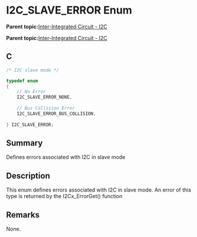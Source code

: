 # I2C\_SLAVE\_ERROR Enum

**Parent topic:**[Inter-Integrated Circuit - I2C](GUID-9FF2770C-87B8-47A2-830B-AA9EB23ACFEC.md)

**Parent topic:**[Inter-Integrated Circuit - I2C](GUID-84B7C9F3-533A-4A83-9104-9196F8070FF2.md)

## C

```c
/* I2C slave mode */

typedef enum
{
    // No Error
    I2C_SLAVE_ERROR_NONE,
    
    // Bus Collision Error
    I2C_SLAVE_ERROR_BUS_COLLISION,
    
} I2C_SLAVE_ERROR;

```

## Summary

Defines errors associated with I2C in slave mode

## Description

This enum defines errors associated with I2C in slave mode. An error of this type is returned by the I2Cx\_ErrorGet\(\) function

## Remarks

None.

